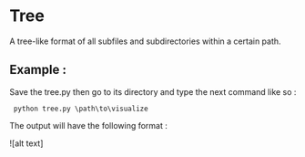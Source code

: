 # Tree
A tree-like format of all subfiles and subdirectories within a certain path.

## Example :
Save the tree.py then go to its directory and type the next command like so :

```
 python tree.py \path\to\visualize
```

The output will have the following format :

![alt text]
